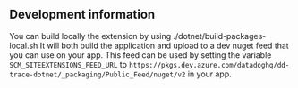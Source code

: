 ## Development information

You can build locally the extension by using ./dotnet/build-packages-local.sh
It will both build the application and upload to a dev nuget feed that you can use on your app. This feed can be used by setting the variable `SCM_SITEEXTENSIONS_FEED_URL` to `https://pkgs.dev.azure.com/datadoghq/dd-trace-dotnet/_packaging/Public_Feed/nuget/v2` in your app.